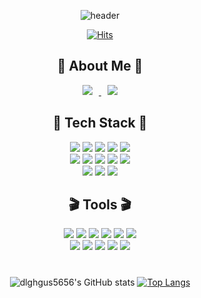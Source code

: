 <div align="center">

 ![header](https://capsule-render.vercel.app/api?type=waving&color=gradient&height=280&section=header&text=HoHyeon%20Lee:\)&fontSize=80&animation=twinkling&fontAlignY=45)
 
<!-- #  🍀 Hello, I'am HoHyeon -->
[![Hits](https://hits.seeyoufarm.com/api/count/incr/badge.svg?url=https%3A%2F%2Fgithub.com%2Fdlghgus5656&count_bg=%2379C83D&title_bg=%230F0E0E&icon=smugmug.svg&icon_color=%23FDFDFD&title=hits&edge_flat=false)](https://https://github.com/dlghgus5656)
 
## 👀 About Me 👀  
<a href="https://notion.so/hoh-e">
    <img 
        src="http://img.shields.io/badge/-Notion_portfolio-222222?style=flat&logo=Notion&link=https://notion.so/hoh-e"
        style="height : auto; margin-left : 10px; margin-right : 10px;"/>
</a>

<a href="https://velog.io/@dlghgus5656">
    <img
        src="http://img.shields.io/badge/-Velog_blog-222222?style=flat&logo=Vector Logo Zone&link=https://velog.io/@dlghgus5656"
        style="height : auto; margin-left : 10px; margin-right : 10px;"/>
</a>
</br>

## 🎨 Tech Stack 🎨
<img src="https://img.shields.io/badge/HTML-E34F26?style=flat-square&logo=HTML5&logoColor=white"/>
<img src="https://img.shields.io/badge/CSS-1572B6?style=flat-square&logo=CSS3&logoColor=white"/>
<img src="https://img.shields.io/badge/JavaScript-F7DF1E?style=flat&logo=JavaScript&logoColor=white"/>
<img src="https://img.shields.io/badge/TypeScript-3178C6?style=flat&logo=TypeScript&logoColor=white"/>
<!-- <img src="https://img.shields.io/badge/React Native-61DAFB?style=flat-square&logo=React&logoColor=white"/> -->
<img src="https://img.shields.io/badge/Python-3776AB?style=flat-square&logo=Python&logoColor=white"/>
<!-- <img src="https://img.shields.io/badge/Kotlin-7F52FF?style=flat-square&logo=Kotlin&logoColor=white"/> -->

</br>
<img src="https://img.shields.io/badge/React-61DAFB?style=flat-square&logo=React&logoColor=white"/>
<img src="https://img.shields.io/badge/jQuery-0769AD?style=flat-square&logo=jQuery&logoColor=white"/>
<img src="https://img.shields.io/badge/Express-000000?style=flat-square&logo=Express&logoColor=white"/>
<!-- <img src="https://img.shields.io/badge/Flask-000000?style=flat-square&logo=Flask&logoColor=white"/> -->
<img src="https://img.shields.io/badge/Node.js-339933?style=flat-square&logo=Node.js&logoColor=white"/>
<img src="https://img.shields.io/badge/MongoDB-47A248?style=flat-square&logo=MongoDB&logoColor=white"/>

<!-- <img src="https://img.shields.io/badge/WebRTC-333333?style=flat-square&logo=WebRTC&logoColor=white"/>
<img src="https://img.shields.io/badge/Socket.io-010101?style=flat-square&logo=Socket.io&logoColor=white"/> -->


</br>
<img src="https://img.shields.io/badge/bootstrap-7952B3?style=flat-square&logo=bootstrap&logoColor=white"/>
<!-- <img src="https://img.shields.io/badge/AWS-232F3E?style=flat-square&logo=Amazon AWS&logoColor=white"/> -->
<img src="https://img.shields.io/badge/Expo-000020?style=flat-square&logo=Expo&logoColor=white"/>
<img src="https://img.shields.io/badge/Firebase-FFCA28?style=flat-square&logo=Firebase&logoColor=white"/>




## 🎬 Tools 🎬
<img src="https://img.shields.io/badge/GitHub-181717?style=flat-square&logo=GitHub&logoColor=white"/>
<img src="https://img.shields.io/badge/GitHub Desktop-181717?style=flat-square&logo=GitHub&logoColor=white"/>
<img src="https://img.shields.io/badge/Notion-000000?style=flat-square&logo=Notion&logoColor=white"/>
<img src="https://img.shields.io/badge/Figma-F24E1E?style=flat-square&logo=Figma&logoColor=white"/>
<img src="https://img.shields.io/badge/Slack-4A154B?style=flat-square&logo=Slack&logoColor=white"/>
<img src="https://img.shields.io/badge/Trello-0052CC?style=flat-square&logo=Trello&logoColor=white"/>
</br>
<img src="https://img.shields.io/badge/Discord-5865F2?style=flat-square&logo=Discord&logoColor=white"/>
<img src="https://img.shields.io/badge/Gather-6A5FBB?style=flat-square&logo=Gather&logoColor=white"/>
<img src="https://img.shields.io/badge/FileZilla-BF0000?style=flat-square&logo=FileZilla&logoColor=white"/>
<img src="https://img.shields.io/badge/Android Studio-3DDC84?style=flat-square&logo=Android Studio&logoColor=white"/>
<img src="https://img.shields.io/badge/VS Code-007ACC?style=flat-square&logo=Visual Studio Code&logoColor=white"/>

#

![dlghgus5656's GitHub stats](https://github-readme-stats.vercel.app/api?username=dlghgus5656&show_icons=true&theme=moltack)
[![Top Langs](https://github-readme-stats.vercel.app/api/top-langs/?username=dlghgus5656&layout=compact&theme=moltack&langs_count=7) ](https://github.com/anuraghazra/github-readme-stats)
<!-- [![Solved.ac Profile](http://mazassumnida.wtf/api/v2/generate_badge?boj=hoz)](https://solved.ac/hoz) -->

</div>
